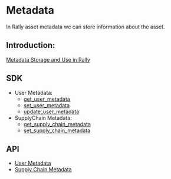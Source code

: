 # Metadata

In Rally asset metadata we can store information about the asset.

## Introduction:
[Metadata Storage and Use in Rally](https://sdvi.my.site.com/support/s/article/Metadata-Storage-and-Use-in-Rally)

## SDK
* User Metadata:
  * [get_user_metadata](https://partner.sdvi.com/docs/evaluate/api.html#rally.asset.get_user_metadata)
  * [set_user_metadata](https://partner.sdvi.com/docs/evaluate/api.html#rally.asset.set_user_metadata)
  * [update_user_metadata](https://partner.sdvi.com/docs/evaluate/api.html#rally.asset.update_user_metadata)
* SupplyChain Metadata:
  * [get_supply_chain_metadata](https://partner.sdvi.com/docs/evaluate/api.html#rally.supplyChain.get_supply_chain_metadata)
  * [set_supply_chain_metadata](https://partner.sdvi.com/docs/evaluate/api.html#rally.supplyChain.set_supply_chain_metadata)

## API
* [User Metadata](https://partner.sdvi.com/apidocs/index.html#resource-reference-user-metadata)
* [Supply Chain Metadata](https://partner.sdvi.com/apidocs/index.html#resource-reference-supply-chain-metadata)
